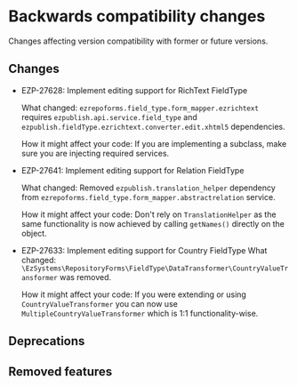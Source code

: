 # Backwards compatibility changes

Changes affecting version compatibility with former or future versions.

## Changes
- EZP-27628: Implement editing support for RichText FieldType

  What changed: `ezrepoforms.field_type.form_mapper.ezrichtext` requires `ezpublish.api.service.field_type` and `ezpublish.fieldType.ezrichtext.converter.edit.xhtml5` dependencies.

  How it might affect your code: If you are implementing a subclass, make sure you are injecting required services.
  
- EZP-27641: Implement editing support for Relation FieldType

  What changed: Removed `ezpublish.translation_helper` dependency from `ezrepoforms.field_type.form_mapper.abstractrelation` service.

  How it might affect your code: Don't rely on `TranslationHelper` as the same functionality is now achieved by calling `getNames()` directly on the object.
  
- EZP-27633: Implement editing support for Country FieldType
  What changed: `\EzSystems\RepositoryForms\FieldType\DataTransformer\CountryValueTransformer` was removed.

  How it might affect your code: If you were extending or using `CountryValueTransformer` you can now use `MultipleCountryValueTransformer` which is 1:1 functionality-wise.


## Deprecations

## Removed features
